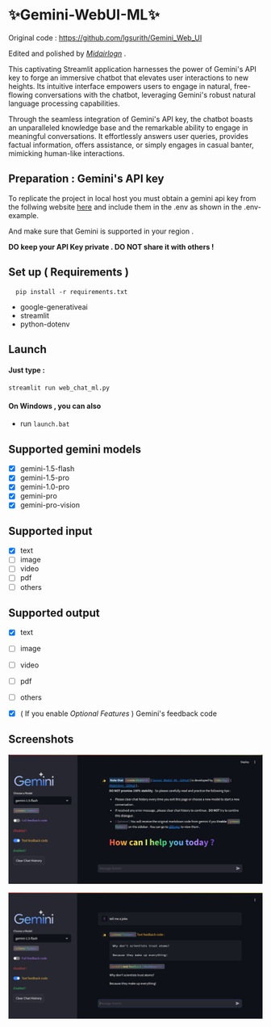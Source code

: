 
# ✨Gemini-WebUI-ML✨

Original code : https://github.com/lgsurith/Gemini_Web_UI  

Edited and polished by [*Midairlogn*](https://github.com/midairlogn) .

This captivating Streamlit application harnesses the power of Gemini's API key to forge an immersive chatbot that elevates user interactions to new heights. Its intuitive interface empowers users to engage in natural, free-flowing conversations with the chatbot, leveraging Gemini's robust natural language processing capabilities.

Through the seamless integration of Gemini's API key, the chatbot boasts an unparalleled knowledge base and the remarkable ability to engage in meaningful conversations. It effortlessly answers user queries, provides factual information, offers assistance, or simply engages in casual banter, mimicking human-like interactions.

## Preparation : Gemini's API key

To replicate the project in local host you must obtain a gemini api key from the follwing website [here](https://ai.google.dev/) and include them in the .env as shown in the .env-example.    
    
And make sure that Gemini is supported in your region .  

**DO keep your API Key private . DO NOT share it with others !**


## Set up ( Requirements ) 

```
  pip install -r requirements.txt
```

* google-generativeai
* streamlit
* python-dotenv

## Launch

#### Just type :  
```
streamlit run web_chat_ml.py
```
#### On Windows , you can also 
* run `launch.bat`


## Supported gemini models
- [x] gemini-1.5-flash
- [x] gemini-1.5-pro
- [x] gemini-1.0-pro
- [x] gemini-pro
- [x] gemini-pro-vision

## Supported input
- [x] text
- [ ] image
- [ ] video
- [ ] pdf 
- [ ] others

## Supported output
- [x] text
- [ ] image
- [ ] video
- [ ] pdf 
- [ ] others
- [x] ( If you enable *Optional Features* ) Gemini's feedback code


## Screenshots

![Screenshot](https://raw.githubusercontent.com/midairlogn/Gemini_WebUI_ML/main/screenshots/screenshot1.png)

![Screenshot](https://raw.githubusercontent.com/midairlogn/Gemini_WebUI_ML/main/screenshots/screenshot2.png)

